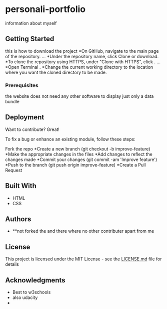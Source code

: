 # personali-portfolio
information about myself


## Getting Started

this is how to download the project
*On GitHub, navigate to the main page of the repository. ...
*Under the repository name, click Clone or download.
*To clone the repository using HTTPS, under "Clone with HTTPS", click . ...
*Open Terminal .
*Change the current working directory to the location where you want the cloned directory to be made.


### Prerequisites

the website does not need any other software to display 
just only a data bundle



## Deployment
Want to contribute? Great!

To fix a bug or enhance an existing module, follow these steps:

Fork the repo
*Create a new branch (git checkout -b improve-feature)
*Make the appropriate changes in the files
*Add changes to reflect the changes made
*Commit your changes (git commit -am 'Improve feature')
*Push to the branch (git push origin improve-feature)
*Create a Pull Request

## Built With

* HTML
* CSS



## Authors

* **not forked the and there where no other contributer apart from me

## License

This project is licensed under the MIT License - see the [LICENSE.md](LICENSE.md) file for details

## Acknowledgments

* Best to w3schools
* also udacity
* 
